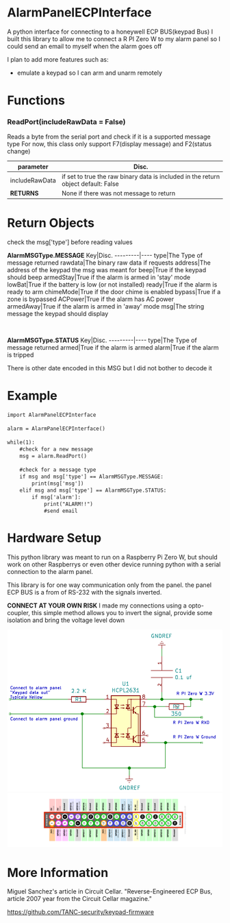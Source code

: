# AlarmPanelECPInterface
A python interface for connecting to a honeywell ECP BUS(keypad Bus)
I built this library to allow me to connect a R PI Zero W to my alarm panel so I could send an email to myself when the alarm goes off

I plan to add more features such as:
- emulate a keypad so I can arm and unarm remotely

# Functions
### ReadPort(includeRawData = False)
Reads a byte from the serial port and check if it is a supported message type
For now, this class only support F7(display message) and F2(status change)

parameter|Disc.
---------|----
includeRawData|if set to true the raw binary data is included in the return object default: False
**RETURNS**|None if there was not message to return

# Return Objects

check the msg['type'] before reading values

**AlarmMSGType.MESSAGE**
Key|Disc.
---------|----
type|The Type of message returned
rawdata|The binary raw data if requests
address|The address of the keypad the msg was meant for
beep|True if the keypad should beep
armedStay|True if the alarm is armed in 'stay' mode
lowBat|True if the battery is low (or not installed)
ready|True if the alarm is ready to arm
chimeMode|True if the door chime is enabled
bypass|True if a zone is bypassed
ACPower|True if the alarm has AC power
armedAway|True if the alarm is armed in 'away' mode
msg|The string message the keypad should display

<BR>

**AlarmMSGType.STATUS**
Key|Disc.
---------|----
type|The Type of message returned
armed|True if the alarm is armed
alarm|True if the alarm is tripped

There is other date encoded in this MSG but I did not bother to decode it

# Example

```
import AlarmPanelECPInterface

alarm = AlarmPanelECPInterface()

while(1):
    #check for a new message
    msg = alarm.ReadPort()

    #check for a message type
    if msg and msg['type'] == AlarmMSGType.MESSAGE:
        print(msg['msg'])
    elif msg and msg['type'] == AlarmMSGType.STATUS:        
        if msg['alarm']:
            print("ALARM!!")
            #send email
```

# Hardware Setup
This python library was meant to run on a Raspberry Pi Zero W, but should work on other Raspberrys or even other device running python with a serial connection to the alarm panel.

This library is for one way communication  only from the panel. the panel ECP BUS is a from of RS-232 with the signals inverted.

**CONNECT AT YOUR OWN RISK**
I made my connections using  a opto-coupler, this simple method allows you to invert the signal, provide some isolation and bring the voltage level down

![RS-232 Connection](img/sch.png?raw=true "Title")
![R PI Zero W Connection](img/rpi.png?raw=true "Title")


# More Information
 Miguel Sanchez's article in Circuit Cellar. "Reverse-Engineered ECP Bus, article 2007 year from the Circuit Cellar magazine."

 https://github.com/TANC-security/keypad-firmware
